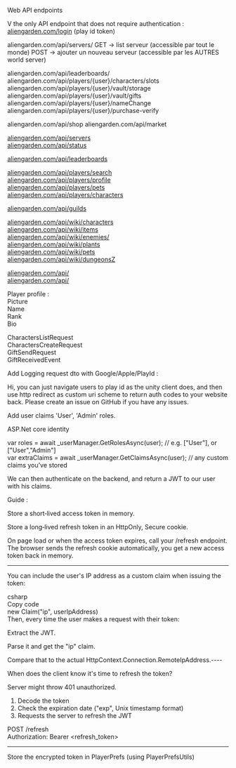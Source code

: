 Web API endpoints  


  
V the only API endpoint that does not require authentication :  
[aliengarden.com/login](http://aliengarden.com/login) (play id token)  



aliengarden.com/api/servers/
    GET -> list serveur (accessible par tout le monde)
    POST -> ajouter un nouveau serveur (accessible par les AUTRES world server)

aliengarden.com/api/leaderboards/
aliengarden.com/api/players/{user}/characters/slots
aliengarden.com/api/players/{user}/vault/storage
aliengarden.com/api/players/{user}/vault/gifts
aliengarden.com/api/players/{user}/nameChange
aliengarden.com/api/players/{user}/purchase-verify

aliengarden.com/api/shop
aliengarden.com/api/market

[aliengarden.com/api/servers](http://aliengarden.com/api/servers)  
[aliengarden.com/api/status](http://aliengarden.com/api/status)  

[aliengarden.com/api/leaderboards](http://aliengarden.com/api/leaderboards)  

[aliengarden.com/api/players/search](http://aliengarden.com/api/players/search)  
[aliengarden.com/api/players/profile](http://aliengarden.com/api/players/profile)  
[aliengarden.com/api/players/pets](http://aliengarden.com/api/players/pets)  
[aliengarden.com/api/players/characters](http://aliengarden.com/api/players/characters)  

[aliengarden.com/api/guilds](http://aliengarden.com/api/guilds)  
  
[aliengarden.com/api/wiki/characters](http://aliengarden.com/api/wiki/characters)  
[aliengarden.com/api/wiki/items](http://aliengarden.com/api/wiki/items)  
[aliengarden.com/api/wiki/enemies/](http://aliengarden.com/api/wiki/enemies/)  
[aliengarden.com/api/wiki/plants](http://aliengarden.com/api/wiki/plants)  
[aliengarden.com/api/wiki/pets](http://aliengarden.com/api/wiki/pets)  
[aliengarden.com/api/wiki/dungeonsZ](http://aliengarden.com/api/wiki/dungeonsZ)  
  
  
[aliengarden.com/api/](http://aliengarden.com/api/)  
[aliengarden.com/api/](http://aliengarden.com/api/)  
  
  
Player profile :  
Picture  
Name  
Rank  
Bio  
  






  
CharactersListRequest  
CharactersCreateRequest  
GiftSendRequest  
GiftReceivedEvent  
  
  
  
  
Add Logging request dto with Google/Apple/PlayId :  
  
Hi, you can just navigate users to play id as the unity client does, and then use http redirect as custom uri scheme to return auth codes to your website back. Please create an issue on GitHub if you have any issues.  
  
Add user claims 'User', 'Admin' roles.  
  
ASP.Net core identity  
  
var roles = await _userManager.GetRolesAsync(user); // e.g. ["User"], or ["User","Admin"]  
var extraClaims = await _userManager.GetClaimsAsync(user); // any custom claims you’ve stored  
  
  
We can then authenticate on the backend, and return a JWT to our user with his claims.  
  
  
  
Guide :  
  
  
Store a short‑lived access token in memory.  
  
Store a long‑lived refresh token in an HttpOnly, Secure cookie.  
  
On page load or when the access token expires, call your /refresh endpoint. The browser sends the refresh cookie automatically, you get a new access token back in memory.  
  
  
  
------  
  
You can include the user's IP address as a custom claim when issuing the token:  
  
csharp  
Copy code  
new Claim("ip", userIpAddress)  
Then, every time the user makes a request with their token:  
  
Extract the JWT.  
  
Parse it and get the "ip" claim.  
  
Compare that to the actual HttpContext.Connection.RemoteIpAddress.----  
  
When does the client know it's time to refresh the token?  
  
Server might throw 401 unauthorized.  
  
1. Decode the token  
2. Check the expiration date ("exp", Unix timestamp format)  
3. Requests the server to refresh the JWT  
  
POST /refresh  
Authorization: Bearer <refresh_token>  
  
  
---  
  
  
Store the encrypted token in PlayerPrefs (using PlayerPrefsUtils)